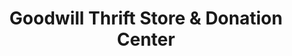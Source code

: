 ---
title: "Goodwill Thrift Store & Donation Center"
url: /norman/goodwill-thrift-store-und-donation-center-west-main-street/
shop: Gebrauchtwaren
---